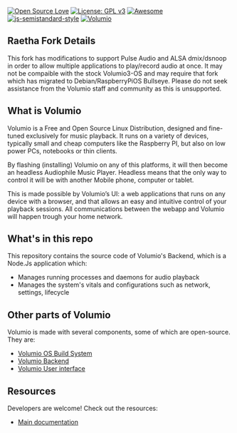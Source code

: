 [![Open Source Love](https://badges.frapsoft.com/os/v2/open-source.png?v=103)](https://github.com/ellerbrock/open-source-badges/)
[![License: GPL v3](https://img.shields.io/badge/License-GPLv3-blue.svg)](https://www.gnu.org/licenses/gpl-3.0)
[![Awesome](https://awesome.re/badge.svg)](https://github.com/thibmaek/awesome-raspberry-pi)
[![js-semistandard-style](https://img.shields.io/badge/code%20style-semistandard-brightgreen.svg?style=flat-square)](https://github.com/standard/semistandard)
[![Volumio](https://volumio.org/wp-content/uploads/2016/02/Volumio_logo_HD2000.jpg)](https://volumio.org)

## Raetha Fork Details
This fork has modifications to support Pulse Audio and ALSA dmix/dsnoop in order to allow multiple applications to play/record audio at once. It may not be compaible with the stock Volumio3-OS and may require that fork which has migrated to Debian/RaspberryPiOS Bullseye. Please do not seek assistance from the Volumio staff and community as this is unsupported.

## What is Volumio

Volumio is a Free and Open Source Linux Distribution, designed and fine-tuned exclusively for music playback. It runs on a variety of devices, typically small and cheap computers like the Raspberry PI, but also on low power PCs, notebooks or thin clients.

By flashing (installing) Volumio on any of this platforms, it will then become an headless Audiophile Music Player. Headless means that the only way to control it will be with another Mobile phone, computer or tablet.

This is made possible by Volumio’s UI: a web applications that runs on any device with a browser, and that allows an easy and intuitive control of your playback sessions. All communications between the webapp and Volumio will happen trough your home network.

## What's in this repo

This repository contains the source code of Volumio's Backend, which is a Node.Js application which:
* Manages running processes and daemons for audio playback
* Manages the system's vitals and configurations such as network, settings, lifecycle

## Other parts of Volumio

Volumio is made with several components, some of which are open-source. They are:

* [Volumio OS Build System ](https://github.com/volumio/volumio3-os)
* [Volumio Backend](https://github.com/volumio/volumio3-backend)
* [Volumio User interface](https://github.com/volumio/Volumio2-UI)


## Resources

Developers are welcome! Check out the resources:

* [Main documentation](https://developers.volumio.com)
